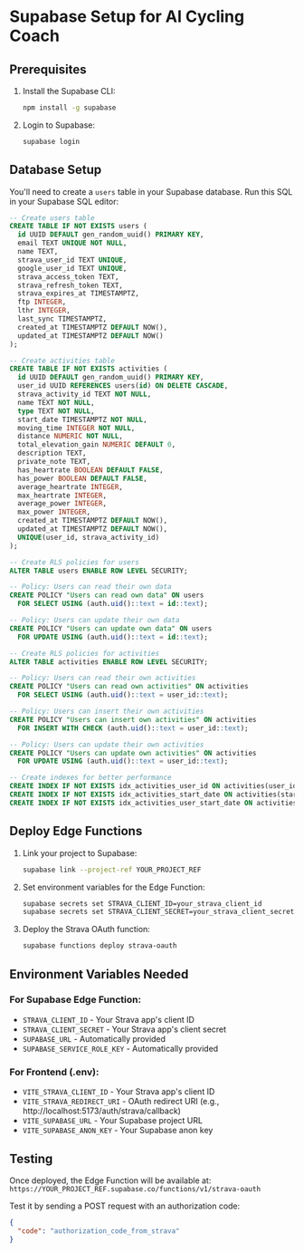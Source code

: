 # Supabase Setup for AI Cycling Coach

## Prerequisites

1. Install the Supabase CLI:
   ```bash
   npm install -g supabase
   ```

2. Login to Supabase:
   ```bash
   supabase login
   ```

## Database Setup

You'll need to create a `users` table in your Supabase database. Run this SQL in your Supabase SQL editor:

```sql
-- Create users table
CREATE TABLE IF NOT EXISTS users (
  id UUID DEFAULT gen_random_uuid() PRIMARY KEY,
  email TEXT UNIQUE NOT NULL,
  name TEXT,
  strava_user_id TEXT UNIQUE,
  google_user_id TEXT UNIQUE,
  strava_access_token TEXT,
  strava_refresh_token TEXT,
  strava_expires_at TIMESTAMPTZ,
  ftp INTEGER,
  lthr INTEGER,
  last_sync TIMESTAMPTZ,
  created_at TIMESTAMPTZ DEFAULT NOW(),
  updated_at TIMESTAMPTZ DEFAULT NOW()
);

-- Create activities table
CREATE TABLE IF NOT EXISTS activities (
  id UUID DEFAULT gen_random_uuid() PRIMARY KEY,
  user_id UUID REFERENCES users(id) ON DELETE CASCADE,
  strava_activity_id TEXT NOT NULL,
  name TEXT NOT NULL,
  type TEXT NOT NULL,
  start_date TIMESTAMPTZ NOT NULL,
  moving_time INTEGER NOT NULL,
  distance NUMERIC NOT NULL,
  total_elevation_gain NUMERIC DEFAULT 0,
  description TEXT,
  private_note TEXT,
  has_heartrate BOOLEAN DEFAULT FALSE,
  has_power BOOLEAN DEFAULT FALSE,
  average_heartrate INTEGER,
  max_heartrate INTEGER,
  average_power INTEGER,
  max_power INTEGER,
  created_at TIMESTAMPTZ DEFAULT NOW(),
  updated_at TIMESTAMPTZ DEFAULT NOW(),
  UNIQUE(user_id, strava_activity_id)
);

-- Create RLS policies for users
ALTER TABLE users ENABLE ROW LEVEL SECURITY;

-- Policy: Users can read their own data
CREATE POLICY "Users can read own data" ON users
  FOR SELECT USING (auth.uid()::text = id::text);

-- Policy: Users can update their own data
CREATE POLICY "Users can update own data" ON users
  FOR UPDATE USING (auth.uid()::text = id::text);

-- Create RLS policies for activities
ALTER TABLE activities ENABLE ROW LEVEL SECURITY;

-- Policy: Users can read their own activities
CREATE POLICY "Users can read own activities" ON activities
  FOR SELECT USING (auth.uid()::text = user_id::text);

-- Policy: Users can insert their own activities
CREATE POLICY "Users can insert own activities" ON activities
  FOR INSERT WITH CHECK (auth.uid()::text = user_id::text);

-- Policy: Users can update their own activities
CREATE POLICY "Users can update own activities" ON activities
  FOR UPDATE USING (auth.uid()::text = user_id::text);

-- Create indexes for better performance
CREATE INDEX IF NOT EXISTS idx_activities_user_id ON activities(user_id);
CREATE INDEX IF NOT EXISTS idx_activities_start_date ON activities(start_date);
CREATE INDEX IF NOT EXISTS idx_activities_user_start_date ON activities(user_id, start_date);
```

## Deploy Edge Functions

1. Link your project to Supabase:
   ```bash
   supabase link --project-ref YOUR_PROJECT_REF
   ```

2. Set environment variables for the Edge Function:
   ```bash
   supabase secrets set STRAVA_CLIENT_ID=your_strava_client_id
   supabase secrets set STRAVA_CLIENT_SECRET=your_strava_client_secret
   ```

3. Deploy the Strava OAuth function:
   ```bash
   supabase functions deploy strava-oauth
   ```

## Environment Variables Needed

### For Supabase Edge Function:
- `STRAVA_CLIENT_ID` - Your Strava app's client ID
- `STRAVA_CLIENT_SECRET` - Your Strava app's client secret
- `SUPABASE_URL` - Automatically provided
- `SUPABASE_SERVICE_ROLE_KEY` - Automatically provided

### For Frontend (.env):
- `VITE_STRAVA_CLIENT_ID` - Your Strava app's client ID
- `VITE_STRAVA_REDIRECT_URI` - OAuth redirect URI (e.g., http://localhost:5173/auth/strava/callback)
- `VITE_SUPABASE_URL` - Your Supabase project URL
- `VITE_SUPABASE_ANON_KEY` - Your Supabase anon key

## Testing

Once deployed, the Edge Function will be available at:
`https://YOUR_PROJECT_REF.supabase.co/functions/v1/strava-oauth`

Test it by sending a POST request with an authorization code:
```json
{
  "code": "authorization_code_from_strava"
}
``` 